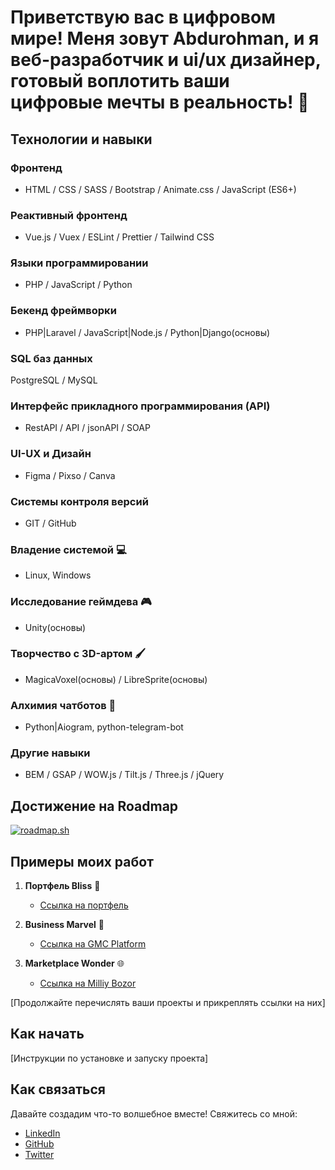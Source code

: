 # Приветствую вас в цифровом мире! Меня зовут Abdurohman, и я веб-разработчик и ui/ux дизайнер, готовый воплотить ваши цифровые мечты в реальность! 🚀


## Технологии и навыки

### Фронтенд
- HTML / CSS / SASS / Bootstrap / Animate.css / JavaScript (ES6+) 

### Реактивный фронтенд
- Vue.js / Vuex / ESLint / Prettier / Tailwind CSS

### Языки программировании 
- PHP / JavaScript / Python

### Бекенд фреймворки
- PHP|Laravel / JavaScript|Node.js / Python|Django(основы)

### SQL баз данных 
PostgreSQL / MySQL

### Интерфейс прикладного программирования (API)
- RestAPI / API / jsonAPI / SOAP

### UI-UX и Дизайн
- Figma / Pixso / Canva

### Системы контроля версий
- GIT / GitHub

### Владение системой 💻
- Linux, Windows

### Исследование геймдева 🎮
- Unity(основы)

### Творчество с 3D-артом 🖌️
- MagicaVoxel(основы) / LibreSprite(основы)

### Алхимия чатботов 🤖
- Python|Aiogram, python-telegram-bot

### Другие навыки
- BEM / GSAP / WOW.js / Tilt.js / Three.js / jQuery

## Достижение на Roadmap
[![roadmap.sh](https://api.roadmap.sh/v1-badge/tall/65c0b4ac0c5481228396881c?variant=dark&roadmaps=full-stack%2Cbackend%2Cnodejs%2Cvue)](https://roadmap.sh)


## Примеры моих работ

1. **Портфель Bliss** 🚀
   - [Ссылка на портфель](https://www.figma.com/file/nPHR78zA4EXnvXYktQjdFI/Portfolio-2.0?type=design&t=qUZge2hivr69mAGD-6)

2. **Business Marvel** 💼
   - [Ссылка на GMC Platform](https://www.figma.com/file/xhct8vrenqaNsB9nvMZnpY/GMC-Community?type=design&t=qUZge2hivr69mAGD-6)

3. **Marketplace Wonder** 🌐
   - [Ссылка на Milliy Bozor](https://www.figma.com/file/oMD4gUjgDSWlaxidqkMv7e/MilliyBozor?type=design&t=qUZge2hivr69mAGD-6)

[Продолжайте перечислять ваши проекты и прикреплять ссылки на них]

## Как начать

[Инструкции по установке и запуску проекта]

## Как связаться

Давайте создадим что-то волшебное вместе! Свяжитесь со мной:

- [LinkedIn](https://www.linkedin.com/in/abdurohmankarim/)
- [GitHub](https://github.com/abdurohman-karim)
- [Twitter](https://twitter.com/abdurohmankarim)
